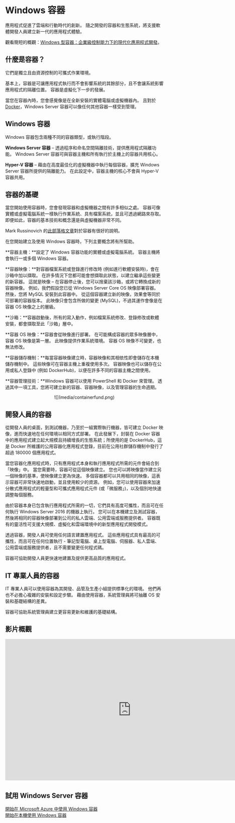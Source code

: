 # Windows 容器

應用程式促進了雲端和行動時代的創新。 隨之開發的容器和生態系統，將支援軟體開發人員建立新一代的應用程式體驗。

觀看簡短的概觀：[Windows 型容器：企業級控制能力下的現代化應用程式開發](https://youtu.be/Ryx3o0rD5lY)。

## 什麼是容器？

它們是獨立且由資源控制的可攜式作業環境。

基本上，容器是可讓應用程式執行而不會影響系統的其餘部分，且不會讓系統影響應用程式的隔離位置。 容器是虛擬化下一步的發展。

當您在容器內時，您會感覺像是在全新安裝的實體電腦或虛擬機器內。 且對於 [Docker](https://www.docker.com/)，Windows Server 容器可以像任何其他容器一樣受到管理。

## Windows 容器

Windows 容器包含兩種不同的容器類型，或執行階段。

**Windows Server 容器** – 透過程序和命名空間隔離技術，提供應用程式隔離功能。 Windows Server 容器可與容器主機和所有執行於主機上的容器共用核心。

**Hyper-V 容器** – 藉由在高度最佳化的虛擬機器中執行每個容器，擴充 Windows Server 容器所提供的隔離能力。 在此設定中，容器主機的核心不會與 Hyper-V 容器共用。


## 容器的基礎

當您開始使用容器時，您會發現容器和虛擬機器之間有許多相似之處。 容器可像實體或虛擬電腦系統一樣執行作業系統、具有檔案系統，並且可透過網路來存取。 即便如此，容器的基本技術和概念還是與虛擬機器非常不同。

Mark Russinovich 的[此部落格文章](http://azure.microsoft.com/blog/2015/08/17/containers-docker-windows-and-trends/)對於容器有很好的說明。

在您開始建立及使用 Windows 容器時，下列主要概念將有所幫助。

**容器主機：**設定了 Windows 容器功能的實體或虛擬電腦系統。 容器主機將會執行一或多個 Windows 容器。

**容器映像：**對容器檔案系統或登錄進行修改時 (例如進行軟體安裝時)，會在沙箱中加以擷取。 在許多情況下您都可能會想擷取此狀態，以建立繼承這些變更的新容器。 這就是映像 – 在容器停止後，您可以捨棄該沙箱，或將它轉換成新的容器映像。 例如，我們假設您已從 Windows Server Core OS 映像部署容器。 然後，您將 MySQL 安裝到此容器中。 從這個容器建立新的映像，效果會等同於可部署的容器版本。 此映像只會包含所做的變更 (MySQL)，不過其運作會像是在容器 OS 映像之上的層級。

**沙箱：**容器啟動後，所有的寫入動作，例如檔案系統修改、登錄修改或軟體安裝，都會擷取至此「沙箱」層中。

**容器 OS 映像：**容器會從映像進行部署。 在可能構成容器的眾多映像層中，容器 OS 映像是第一層。 此映像提供作業系統環境。 容器 OS 映像不可變更，也無法修改。

**容器儲存機制：**每當容器映像建立時，容器映像和其相依性即會儲存在本機儲存機制中。 這些映像可在容器主機上重複使用多次。 容器映像也可以儲存在公用或私人登錄中 (例如 DockerHub)，以便在許多不同的容器主機之間使用。

**容器管理技術：**Windows 容器可以使用 PowerShell 和 Docker 來管理。 透過其中一項工具，您將可建立新的容器、容器映像，以及管理容器的生命週期。

<center>![](media/containerfund.png)</center>

## 開發人員的容器

從開發人員的桌面，到測試機器，乃至於一組實際執行機器，皆可建立 Docker 映像，進而快速地在任何環境以相同方式部署。 在此發展下，封裝在 Docker 容器中的應用程式建立起大規模且持續增長的生態系統；所使用的是 DockerHub，這是 Docker 所維護的公用容器化應用程式登錄，目前在公用社群儲存機制中發行了超過 180000 個應用程式。

當您容器化應用程式時，只有應用程式本身和執行應用程式所需的元件會結合到「映像」中。 當您需要時，容器可從這個映像建立。 您也可以將映像當作建立另一個映像的基準，使映像建立更為快速。 多個容器都可以共用相同的映像，這表示容器可非常快速地啟動，並且使用較少的資源。 例如，您可以使用容器來加速分散式應用程式的輕量型和可攜式應用程式元件 (或「微服務」)，以及個別地快速調整每個服務。

由於容器本身已包含執行應用程式所需的一切，它們具有高度可攜性，而且可在任何執行 Windows Server 2016 的機器上執行。 您可以在本機建立及測試容器，然後將相同的容器映像部署到公司的私人雲端、公用雲端或服務提供者。 容器既有的靈活性可支援大規模、虛擬化和雲端環境中的新型應用程式開發模式。

透過容器，開發人員可使用任何語言建置應用程式。 這些應用程式具有最高的可攜性，而且可在任何位置執行 - 筆記型電腦、桌上型電腦、伺服器、私人雲端、公用雲端或服務提供者，且不需要變更任何程式碼。

容器可協助開發人員更快速地建置及提供更高品質的應用程式。

## IT 專業人員的容器

IT 專業人員可以使用容器為其開發、品管及生產小組提供標準化的環境。 他們再也不必擔心複雜的安裝和設定步驟。 藉由使用容器，系統管理員將可抽離 OS 安裝和基礎結構的差異。

容器可協助系統管理員建立更容易更新和維護的基礎結構。

## 影片概觀

<iframe 
src="https://channel9.msdn.com/Blogs/containers/Containers-101-with-Microsoft-and-Docker/player" width="800" height="450" allowFullScreen="true" frameBorder="0" scrolling="no"></iframe>


## 試用 Windows Server 容器

[開始在 Microsoft Azure 中使用 Windows 容器](../quick_start/azure_setup.md)  
[開始在本機使用 Windows 容器](../quick_start/container_setup.md)




